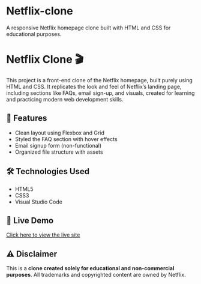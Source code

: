 # Netflix-clone
A responsive Netflix homepage clone built with HTML and CSS for educational purposes.

# Netflix Clone 🎬

This project is a front-end clone of the Netflix homepage, built purely using HTML and CSS. It replicates the look and feel of Netflix’s landing page, including sections like FAQs, email sign-up, and visuals, created for learning and practicing modern web development skills.

## 📌 Features

- Clean layout using Flexbox and Grid
- Styled the FAQ section with hover effects
- Email signup form (non-functional)
- Organized file structure with assets

## 🛠️ Technologies Used

- HTML5
- CSS3
- Visual Studio Code

## 🚀 Live Demo

[Click here to view the live site](https://yourusername.github.io/netflix-clone)

## ⚠️ Disclaimer

This is a **clone created solely for educational and non-commercial purposes**. All trademarks and copyrighted content are owned by Netflix.
